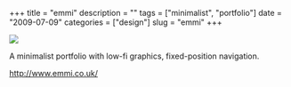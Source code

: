 +++
title = "emmi"
description = ""
tags = ["minimalist", "portfolio"]
date = "2009-07-09"
categories = ["design"]
slug = "emmi"
+++


 

  <div id="screens-thumbs" class="clearfix">
    <div class="txt-center" id="design-submission"><a href="http://www.emmi.co.uk/"><img id='bluga-thumbnail-1815' class='bluga-thumbnail large' src='//media.konigi.com/bluga/
wt4a55efaa29853.jpg'/></a></div>  
  </div>   
<p>A minimalist portfolio with low-fi graphics, fixed-position navigation.</p>
<p><a href="http://www.emmi.co.uk/">http://www.emmi.co.uk/</a></p>




